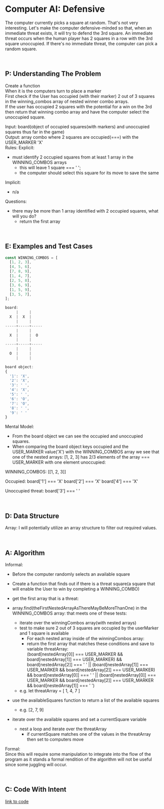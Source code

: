 # Computer AI: Defensive

The computer currently picks a square at random. That's not very interesting. Let's make the computer defensive-minded so that, when an immediate threat exists, it will try to defend the 3rd square. An immediate threat occurs when the human player has 2 squares in a row with the 3rd square unoccupied. If there's no immediate threat, the computer can pick a random square.

<br>

## P: Understanding The Problem

Create a function  
When it is the computers turn to place a marker  
First check if the User has occupied (with their marker) 2 out of 3 squares in the winning_combos array of nested winner combo arrays.  
If the user has occupied 2 squares with the potential for a win on the 3rd then return that winning combo array and have the computer select the unoccupied square.  

Input: board(object of occupied squares(with markers) and unoccupied squares thus far in the game)  
Output: array combo where 2 squares are occupied(===) with the USER_MARKER 'X'  
Rules:
  Explicit:  
  - must identify 2 occupied squares from at least 1 array in the WINNING_COMBOS arrays
    - this will leave 1 square === ' '; 
    - the computer should select this square for its move to save the same  


  Implicit:  
  - n/a

Questions:  
  - there may be more than 1 array identified with 2 occupied squares, what will you do?  
    - return the first array    

<br>

## E: Examples and Test Cases  
```JavaScript
const WINNING_COMBOS = [
  [1, 2, 3],
  [4, 5, 6],
  [7, 8, 9],
  [1, 4, 7],
  [2, 5, 8],
  [3, 6, 9],
  [1, 5, 9],
  [3, 5, 7],
];

board:
     |     |     
  X  |  X  |     
     |     |     
-----+-----+-----
     |     |     
  X  |     |  O  
     |     |     
-----+-----+-----
     |     |     
  O  |     |    
     |     |     

board object:
{
  '1': 'X',
  '2': 'X',
  '3': ' ',
  '4': 'X',
  '5': ' ',
  '6': 'O',
  '7': 'O',
  '8': ' ',
  '9': ' '
}
```

Mental Model:
- From the board object we can see the occupied and unoccupied squares.  
- When comparing the board object keys occupied and the USER_MARKER value('X') with the WINNING_COMBOS array we see that one of the nested arrays: [1, 2, 3] has 2/3 elements of the array === USER_MARKER with one element unoccupied:

WINNING_COMBOS: [[1, 2, 3]] 

Occupied:
board['1'] === 'X'
board['2'] === 'X'
board['4'] === 'X'

Unoccupied threat:
board['3'] === ' '

<br>

## D: Data Structure
Array: I will potentially utilize an array structure to filter out required values.  

<br>

## A: Algorithm  

Informal:  
- Before the computer randomly selects an available square

- Create a function that finds out if there is a threat square(a square that will enable the User to win by completing a WINNING_COMBO)  
  
- get the first array that is a threat:  
- array.find(theFirstNestedArrayAsThereMayBeMoreThanOne) in the WINNING_COMBOS array:
  that meets one of these tests:  
  - iterate over the winningCombos array(with nested arrays)  
  - test to make sure 2 out of 3 squares are occupied by the userMarker and 1 square is available  
    - For each nested array inside of the winningCombos array:  
    - return the first array that matches these conditions and save to variable threatArray:  
    (board[nestedArray[0]] === USER_MARKER &&
        board[nestedArray[1]] === USER_MARKER) && board[nestedArray[2]] === ' ' ||
      (board[nestedArray[1]] === USER_MARKER &&
        board[nestedArray[2]] === USER_MARKER) && board[nestedArray[0]] === ' ' ||
      (board[nestedArray[0]] === USER_MARKER &&
        board[nestedArray[2]] === USER_MARKER && board[nestedArray[1]] === ' ')  
  - e.g. let threatArray = [ 1, 4, 7 ]  
  
- use the availableSquares function to return a list of the available squares   
  - e.g. [2, 7, 9]   

- iterate over the available squares and set a currentSquare variable  
  - nest a loop and iterate over the threatArray  
    - if currentSquare matches one of the values in the threatArray then set to computers move  

Formal:  
Since this will require some manipulation to integrate into the flow of the program as it stands a formal  rendition of the algorithm will not be useful since some juggling will occur.

<br>

## C: Code With Intent  
[link to code](./01_computer_ai_defensive.js)  